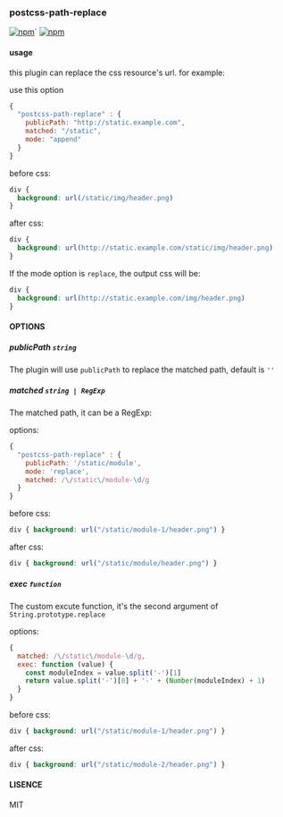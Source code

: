 ### postcss-path-replace

<p>

<a href="https://www.npmjs.com/package/postcss-path-replace"><img src="https://img.shields.io/npm/dm/postcss-path-replace.svg?style=flat" alt="npm"></a>`
<a href="https://www.npmjs.com/package/postcss-path-replace"><img src="https://img.shields.io/npm/l/postcss-path-replace.svg" alt="npm"></a>
</p>




#### usage

this plugin can replace the css resource's url. for example:

use this option
```js
{
  "postcss-path-replace" : {
    publicPath: "http://static.example.com",
    matched: "/static",
    mode: "append"
  }
}
```

before css:
```css
div {
  background: url(/static/img/header.png)
}
```

after css:
```css
div {
  background: url(http://static.example.com/static/img/header.png)
}
```

If the mode option is `replace`, the output css will be:
```css
div {
  background: url(http://static.example.com/img/header.png)
}
```

#### OPTIONS

##### publicPath `string`

The plugin will use `publicPath` to replace the matched path, default is `''`

##### matched `string | RegExp`

The matched path, it can be a RegExp:

options:
```js
{
  "postcss-path-replace" : {
    publicPath: '/static/module',
    mode: 'replace',
    matched: /\/static\/module-\d/g
  }
}
```

before css:
```css
div { background: url("/static/module-1/header.png") }
```

after css:
```css
div { background: url("/static/module/header.png") }
```

##### exec `function`

The custom excute function, it's the second argument of `String.prototype.replace`

options:
```js
{
  matched: /\/static\/module-\d/g,
  exec: function (value) {
    const moduleIndex = value.split('-')[1]
    return value.split('-')[0] + '-' + (Number(moduleIndex) + 1)
  }
}
```

before css:
```css
div { background: url("/static/module-1/header.png") }
```

after css:
```css
div { background: url("/static/module-2/header.png") }
```

#### LISENCE

MIT